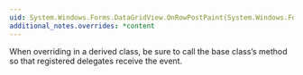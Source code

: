 ```yaml
---
uid: System.Windows.Forms.DataGridView.OnRowPostPaint(System.Windows.Forms.DataGridViewRowPostPaintEventArgs)
additional_notes.overrides: *content
---
```


<p>When overriding <xref href="System.Windows.Forms.DataGridView.OnRowPostPaint(System.Windows.Forms.DataGridViewRowPostPaintEventArgs)"></xref> in a derived class, be sure to call the base class’s <xref href="System.Windows.Forms.DataGridView.OnRowPostPaint(System.Windows.Forms.DataGridViewRowPostPaintEventArgs)"></xref> method so that registered delegates receive the event.</p>


